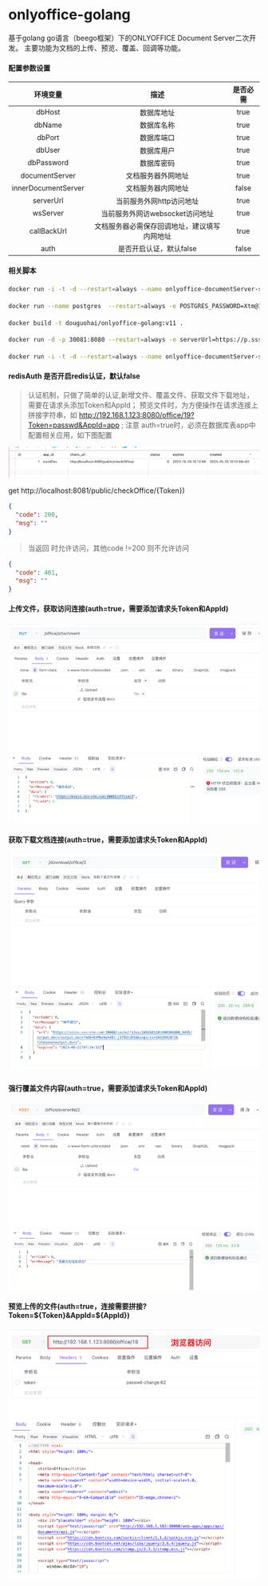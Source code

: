 # onlyoffice-golang

基于golang go语言（beego框架）下的ONLYOFFICE Document Server二次开发。
主要功能为文档的上传、预览、覆盖、回调等功能。

#### 配置参数设置

|        环境变量         |           描述           | 是否必需  |
|:-------------------:|:----------------------:|:-----:|
|       dbHost        |         数据库地址          | true  |
|       dbName        |         数据库名称          | true  |
|       dbPort        |         数据库端口          | true  |
|       dbUser        |         数据库用户          | true  |
|     dbPassword      |         数据库密码          | true  |
|   documentServer    |       文档服务器外网地址        | true  |
| innerDocumentServer |       文档服务器内网地址        | false |
|      serverUrl      |     当前服务外网http访问地址     | true  |
|      wsServer       |  当前服务外网访websocket访问地址  | true  |
|     callBackUrl     | 文档服务器必需保存回调地址，建议填写内网地址 | true  |
|        auth         |     是否开启认证，默认false     | false |

#### 相关脚本

```bash
docker run -i -t -d --restart=always --name onlyoffice-documentServer-server -p 30080:80 -e REDIS_SERVER_HOST=192.168.10.239 -e REDIS_SERVER_PORT=6379 -e REDIS_SERVER_PASS=redis2020! -e DB_TYPE=postgres -e DB_HOST=192.168.10.240 -e DB_PORT=5432 -e DB_NAME=document -e DB_USER=postgres -e DB_PWD=Xtm@123456 douguohai/onlyoffice-documentserver:7.1.1.76

docker run --name postgres  --restart=always -e POSTGRES_PASSWORD=Xtm@123456 -e TZ=Asia/Shanghai -p 5432:5432 -d postgres:9.6

docker build -t douguohai/onlyoffice-golang:v11 . 

docker run -d -p 30081:8080 --restart=always -e serverUrl=https://p.sss-xtm.com:30081 -e wsServer=wss://p.sss-xtm.com:30081/ws -e documentServer=https://p.sss-xtm.com:30080 -e callBackUrl=http://192.168.10.241:30081 -e innerDocumentServer=http://192.168.10.241:30080  -e dbHost=192.168.10.240 -e dbPassword=Xtm@123456  -v /data/onlyoffice-golang/static:/app/static douguohai/onlyoffice-golang:v19

docker run -i -t -d --restart=always --name onlyoffice-documentServer-server -p 30080:80  douguohai/onlyoffice-documentserver:7.1.1.76
```

#### redisAuth 是否开启redis认证，默认false

> 认证机制，只做了简单的认证,新增文件、覆盖文件、获取文件下载地址，需要在请求头添加Token和AppId；
> 预览文件时，为方便操作在请求连接上拼接字符串，如 http://192.168.1.123:8080/office/19?Token=passwd&AppId=app ;
> 注意 auth=true时，必须在数据库表app中配置相关应用，如下图配置

![img.png](document/img/img_app_set.png)

get http://localhost:8081/public/checkOffice/{Token})
```json
{
  "code": 200,
  "msg": ""
}
```
> 当返回  时允许访问，其他code !=200 则不允许访问
```json
{
  "code": 401,
  "msg": ""
}
```


#### 上传文件，获取访问连接(auth=true，需要添加请求头Token和AppId)

![img.png](document/img/img_upload.png)


#### 获取下载文档连接(auth=true，需要添加请求头Token和AppId)

![img.png](document/img/img_download.png)


#### 强行覆盖文件内容(auth=true，需要添加请求头Token和AppId)

![img.png](document/img/img_overwrite.png)


#### 预览上传的文件(auth=true，连接需要拼接?Token=${Token}&AppId=${AppId})

![img.png](document/img/img_preview.png)







